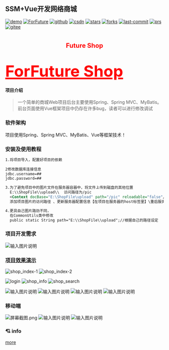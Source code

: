 ## SSM+Vue开发网络商城

[![demo](https://badgen.net/badge/demo/演示)](http://ganquanzhong.top/shop)
[![ForFuture](https://badgen.net/badge/ForFuture/gqzdev/cyan)](http://ganquanzhong.top)
[![github](https://badgen.net/badge/github/github?icon)](https://github.com/gqzdev)
[![csdn](https://badgen.net/badge/blog/ganquanzhong/red)](https://blog.csdn.net/ganquanzhong)
[![stars](https://badgen.net/github/stars/gqzdev/shop)](https://github.com/gqzdev/shop)
[![forks](https://badgen.net/github/forks/gqzdev/shop)](https://github.com/gqzdev/shop)
[![last-commit](https://badgen.net/github/last-commit/gqzdev/shop)](https://github.com/gqzdev/shop)
[![prs](https://badgen.net/github/prs/gqzdev/shop)](https://github.com/gqzdev/shop)
[![gitee](https://badgen.net/badge/gitee/zhong96/orange)](https://gitee.com/zhong96)

# <span style="color:red;font-size:20px;"><center>Future Shop</center></span>

# <a  href="http://ganquanzhong.top/shop" target="_blank" style="text-align:center;color:red;font-size:50px;">ForFuture Shop</a>
#### 项目介绍
> 一个简单的商城Web项目后台主要使用Spring、Spring MVC、MyBatis。前台页面使用Vue框架项目中仍存在许多bug，读者可以进行修改调试

### 软件架构
项目使用Spring、Spring MVC、MyBatis、Vue等框架技术！


### 安装及使用教程

``` xml
1.将项目导入，配置好项目的依赖
   	
2修改数据库连接信息
jdbc.username=##
jdbc.password=##

3.为了避免项目中的图片文件在服务器容器中，将文件上传到磁盘的其他位置   
  E:\\ShopFile\\upload\\  访问路径为/pic
  <Context docBase="E:\ShopFile\upload" path="/pic" reloadable="false"/>
  添加项目图片的访问路径 、更新服务器配置信息【在项目在服务器的host标签里】\重启服务器

4.更具自己图片路劲不同，
  在CommonUtils类中修改
  public static String path="E:\\ShopFile\\upload";//根据自己的路径设定
```

### 项目开发需求
![输入图片说明](https://images.gitee.com/uploads/images/2019/1226/153141_db323bba_1134592.png "屏幕截图.png")

### <a  href="http://ganquanzhong.top/shop" target="_blank">项目效果演示</a> 
![shop_index-1](https://gitee.com/uploads/images/2018/0601/115724_87fe5c54_1134592.png "屏幕截图.png")
![shop_index-2](https://gitee.com/uploads/images/2018/0601/115759_671eb7c1_1134592.png "屏幕截图.png")

![login](https://gitee.com/uploads/images/2018/0601/115559_f89c3492_1134592.png "屏幕截图.png")
![shop_info](https://gitee.com/uploads/images/2018/0601/115833_e1287f8c_1134592.png "屏幕截图.png")
![shop_search](https://gitee.com/uploads/images/2018/0601/115908_48117bba_1134592.png "屏幕截图.png")

![输入图片说明](https://images.gitee.com/uploads/images/2019/1226/153447_55dcf2de_1134592.png "屏幕截图.png")
![
![输入图片说明](https://images.gitee.com/uploads/images/2019/1226/153456_9367a664_1134592.png "屏幕截图.png")](https://images.gitee.com/uploads/images/2019/1226/153448_61de5c7e_1134592.png "屏幕截图.png")
![输入图片说明](https://images.gitee.com/uploads/images/2019/1226/153450_0522d37d_1134592.png "屏幕截图.png")
![输入图片说明](https://images.gitee.com/uploads/images/2019/1226/153509_f7ed1710_1134592.png "屏幕截图.png")

### 移动端
![](https://images.gitee.com/uploads/images/2019/1226/153515_638652f3_1134592.png "屏幕截图.png")
![输入图片说明](https://images.gitee.com/uploads/images/2019/1226/153539_94c53249_1134592.png "屏幕截图.png")
![输入图片说明](https://images.gitee.com/uploads/images/2019/1226/153539_1dc2c6f8_1134592.png "屏幕截图.png")

###  💘 info
[more](https://www.cnblogs.com/gqzdev/p/shop.html)

